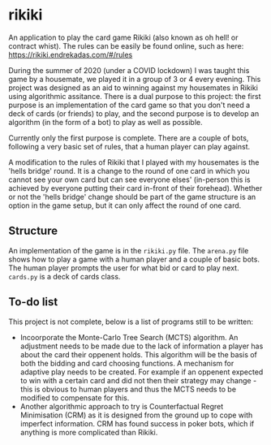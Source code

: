 # rikiki

An application to play the card game Rikiki (also known as oh hell! or contract whist).
The rules can be easily be found online, such as here: https://rikiki.endrekadas.com/#/rules

During the summer of 2020 (under a COVID lockdown) I was taught this game by a housemate, we played it in a group of 3 or 4 every evening.
This project was designed as an aid to winning against my housemates in Rikiki using algorithmic assitance.
There is a dual purpose to this project: the first purpose is an implementation of the card game so that you don't need a deck of cards (or friends) to play, and the second purpose is to develop an algorithm (in the form of a bot) to play as well as possible.

Currently only the first purpose is complete.
There are a couple of bots, following a very basic set of rules, that a human player can play against.

A modification to the rules of Rikiki that I played with my housemates is the 'hells bridge' round. 
It is a change to the round of one card in which you cannot see your own card but can see everyone elses' (in-person this is achieved by everyone putting their card in-front of their forehead).
Whether or not the 'hells bridge' change should be part of the game structure is an option in the game setup, but it can only affect the round of one card.

## Structure
An implementation of the game is in the `rikiki.py` file.
The `arena.py` file shows how to play a game with a human player and a couple of basic bots.
The human player prompts the user for what bid or card to play next.
`cards.py` is a deck of cards class.

## To-do list
This project is not complete, below is a list of programs still to be written:
- Incoorporate the Monte-Carlo Tree Search (MCTS) algorithm.
An adjustment needs to be made due to the lack of information a player has about the card their oppenent holds.
This algorithm will be the basis of both the bidding and card choosing functions.
A mechanism for adaptive play needs to be created.
For example if an oppenent expected to win with a certain card and did not then their strategy may change - this is obvious to human players and thus the MCTS needs to be modified to compensate for this.
- Another algorithmic approach to try is Counterfactual Regret Minimisation (CRM) as it is designed from the ground up to cope with imperfect information. CRM has found success in poker bots, which if anything is more complicated than Rikiki.
